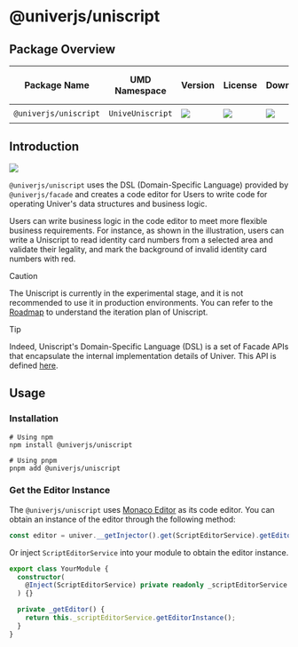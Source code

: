 # @univerjs/uniscript

## Package Overview

| Package Name | UMD Namespace | Version | License | Downloads | Contains CSS | Contains i18n locales |
| --- | --- | --- | --- | --- | :---: | :---: |
| `@univerjs/uniscript` | `UniveUniscript` | [![][npm-version-shield]][npm-version-link] | ![][npm-license-shield] | ![][npm-downloads-shield] | ⭕️ | ⭕️ |

## Introduction

![](./assets/uniscript.jpeg)

`@univerjs/uniscript` uses the DSL (Domain-Specific Language) provided by `@univerjs/facade` and creates a code editor for Users to write code for operating Univer's data structures and business logic.

Users can write business logic in the code editor to meet more flexible business requirements. For instance, as shown in the illustration, users can write a Uniscript to read identity card numbers from a selected area and validate their legality, and mark the background of invalid identity card numbers with red.

> [!CAUTION]
> The Uniscript is currently in the experimental stage, and it is not recommended to use it in production environments. You can refer to the [Roadmap](https://univer.ai/guides/sheet/roadmap) to understand the iteration plan of Uniscript.

> [!TIP]
> Indeed, Uniscript's Domain-Specific Language (DSL) is a set of Facade APIs that encapsulate the internal implementation details of Univer. This API is defined [here](https://univer.ai/guides/sheet/facade/facade).

## Usage

### Installation

```shell
# Using npm
npm install @univerjs/uniscript

# Using pnpm
pnpm add @univerjs/uniscript
```

### Get the Editor Instance

The `@univerjs/uniscript` uses [Monaco Editor](https://microsoft.github.io/monaco-editor/) as its code editor. You can obtain an instance of the editor through the following method:

```ts
const editor = univer.__getInjector().get(ScriptEditorService).getEditorInstance();
```

Or inject `ScriptEditorService` into your module to obtain the editor instance.

```ts
export class YourModule {
  constructor(
    @Inject(ScriptEditorService) private readonly _scriptEditorService
  ) {}

  private _getEditor() {
    return this._scriptEditorService.getEditorInstance();
  }
}
```

<!-- Links -->
[npm-version-shield]: https://img.shields.io/npm/v/@univerjs/uniscript?style=flat-square
[npm-version-link]: https://npmjs.com/package/@univerjs/uniscript
[npm-license-shield]: https://img.shields.io/npm/l/@univerjs/uniscript?style=flat-square
[npm-downloads-shield]: https://img.shields.io/npm/dm/@univerjs/uniscript?style=flat-square
